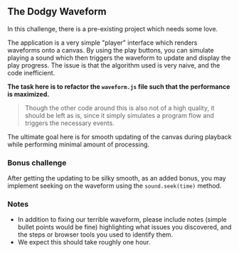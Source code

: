 ## The Dodgy Waveform

In this challenge, there is a pre-existing project which needs some love.

The application is a very simple "player" interface which renders waveforms onto a canvas. By using the play buttons, you can simulate playing a sound which then triggers the waveform to update and display the play progress. The issue is that the algorithm used is very naive, and the code inefficient.

**The task here is to refactor the `waveform.js` file such that the performance is maximized.**

> Though the other code around this is also not of a high quality, it should be left as is, since it simply simulates a program flow and triggers the necessary events.

The ultimate goal here is for smooth updating of the canvas during playback while performing minimal amount of processing.

### Bonus challenge

After getting the updating to be silky smooth, as an added bonus, you may implement seeking on the waveform using the `sound.seek(time)` method.

### Notes

- In addition to fixing our terrible waveform, please include notes (simple bullet points would be fine) highlighting what issues you discovered, and the steps or browser tools you used to identify them.
- We expect this should take roughly one hour.
